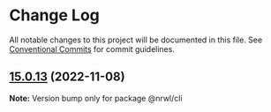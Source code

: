 # Change Log

All notable changes to this project will be documented in this file.
See [Conventional Commits](https://conventionalcommits.org) for commit guidelines.

## [15.0.13](https://github.com/nrwl/nx/compare/15.0.12...15.0.13) (2022-11-08)

**Note:** Version bump only for package @nrwl/cli
